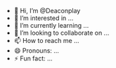 - 👋 Hi, I’m @Deaconplay
- 👀 I’m interested in ...
- 🌱 I’m currently learning ...
- 💞️ I’m looking to collaborate on ...
- 📫 How to reach me ...
- 😄 Pronouns: ...
- ⚡ Fun fact: ...

<!---
Deaconplay/Deaconplay is a ✨ special ✨ repository because its `README.md` (this file) appears on your GitHub profile.
You can click the Preview link to take a look at your changes.
--->
